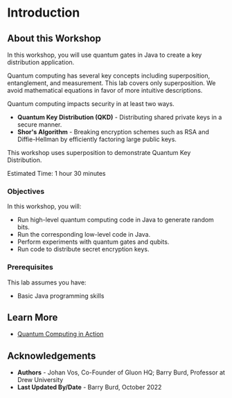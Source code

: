 # Introduction

## About this Workshop

In this workshop, you will use quantum gates in Java to create a key distribution application.

Quantum computing has several key concepts including superposition, entanglement, and measurement. This lab covers only superposition. We avoid mathematical equations in favor of more intuitive descriptions.

Quantum computing impacts security in at least two ways. 

* **Quantum Key Distribution (QKD)** - Distributing shared private keys in a secure manner.
* **Shor's Algorithm** - Breaking encryption schemes such as RSA and Diffie-Hellman by efficiently factoring large public keys.

This workshop uses superposition to demonstrate Quantum Key Distribution.

Estimated Time: 1 hour 30 minutes 

### Objectives

In this workshop, you will:
* Run high-level quantum computing code in Java to generate random bits.
* Run the corresponding low-level code in Java.
* Perform experiments with quantum gates and qubits.
* Run code to distribute secret encryption keys.

### Prerequisites

This lab assumes you have:
* Basic Java programming skills

## Learn More

* [Quantum Computing in Action](https://www.manning.com/books/quantum-computing-in-action)

## Acknowledgements
* **Authors** - Johan Vos, Co-Founder of Gluon HQ; Barry Burd, Professor at Drew University
* **Last Updated By/Date** - Barry Burd, October 2022
